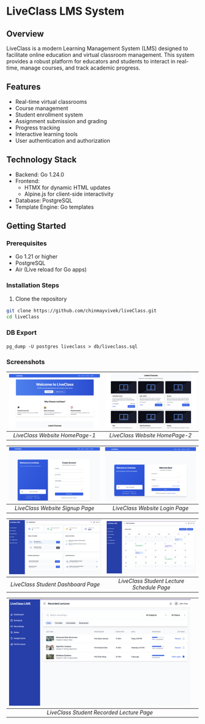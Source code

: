 # LiveClass LMS System

## Overview
LiveClass is a modern Learning Management System (LMS) designed to facilitate online education and virtual classroom management. This system provides a robust platform for educators and students to interact in real-time, manage courses, and track academic progress.

## Features
- Real-time virtual classrooms
- Course management
- Student enrollment system
- Assignment submission and grading
- Progress tracking
- Interactive learning tools
- User authentication and authorization

## Technology Stack
- Backend: Go 1.24.0
- Frontend: 
  - HTMX for dynamic HTML updates
  - Alpine.js for client-side interactivity
- Database: PostgreSQL
- Template Engine: Go templates

## Getting Started

### Prerequisites
- Go 1.21 or higher
- PostgreSQL
- Air (Live reload for Go apps)

### Installation Steps

1. Clone the repository
```bash
git clone https://github.com/chinmayvivek/liveClass.git
cd liveClass
```

### DB Export
`pg_dump -U postgres liveclass > db/liveclass.sql`

### Screenshots

<div align="center">

| ![Website HomePage-1](screenshots/Screenshot-1.png) | ![Website HomePage-2](screenshots/Screenshot-2.png) |
|:--:|:--:|
| *LiveClass Website HomePage-1* | *LiveClass Website HomePage-2* |

| ![Website SignupPage](screenshots/Screenshot-3.png) | ![Website LoginPage](screenshots/Screenshot-4.png) |
|:--:|:--:|
| *LiveClass Website Signup Page* | *LiveClass Website Login Page* |

| ![Student Dashboard](screenshots/Screenshot-5.png) | ![Student Schedule](screenshots/Screenshot-6.png) |
|:--:|:--:|
| *LiveClass Student Dashboard Page* | *LiveClass Student Lecture Schedule Page* |

| ![Student Recorded Lecture](screenshots/Screenshot-7.png) |  |
|:--:|:--:|
| *LiveClass Student Recorded Lecture Page* |  |

</div>